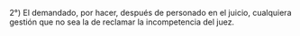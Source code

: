 
2°) El demandado, por hacer, después de personado en el juicio, cualquiera gestión que no sea la de reclamar la incompetencia del juez.